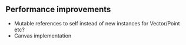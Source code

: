 ## Performance improvements
- Mutable references to self instead of new instances for Vector/Point etc?
- Canvas implementation
